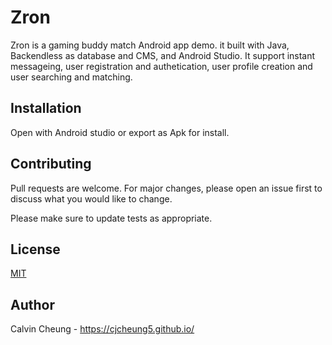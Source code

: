 # Zron

Zron is a gaming buddy match Android app demo. it built with Java, Backendless as database and CMS, and Android Studio. 
It support instant messageing, user registration and authetication, user profile creation and user searching and matching.

## Installation

Open with Android studio or export as Apk for install.

## Contributing
Pull requests are welcome. For major changes, please open an issue first to discuss what you would like to change.

Please make sure to update tests as appropriate.

## License
[MIT](https://choosealicense.com/licenses/mit/)

## Author
Calvin Cheung - https://cjcheung5.github.io/